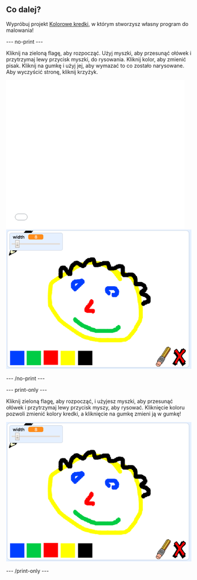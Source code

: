## Co dalej?

Wypróbuj projekt [Kolorowe kredki](https://projects.raspberrypi.org/en/projects/paint-box?utm_source=pathway&utm_medium=whatnext&utm_campaign=projects), w którym stworzysz własny program do malowania!

--- no-print ---

Kliknij na zieloną flagę, aby rozpocząć. Użyj myszki, aby przesunąć ołówek i przytrzymaj lewy przycisk myszki, do rysowania. Kliknij kolor, aby zmienić pisak. Kliknij na gumkę i użyj jej, aby wymazać to co zostało narysowane. Aby wyczyścić stronę, kliknij krzyżyk.

<div class="scratch-preview">
  <iframe allowtransparency="true" width="485" height="402" src="//scratch.mit.edu/projects/embed/267243161/?autostart=false" frameborder="0" scrolling="no"></iframe>
  <img src="images/paint-box-showcase.png">
</div>

--- /no-print ---

--- print-only ---

Kliknij zieloną flagę, aby rozpocząć, i użyjesz myszki, aby przesunąć ołówek i przytrzymaj lewy przycisk myszy, aby rysować. Kliknięcie koloru pozwoli zmienić kolory kredki, a kliknięcie na gumkę zmieni ją w gumkę!

![prezentacja](images/paint-box-showcase.png)

--- /print-only ---
